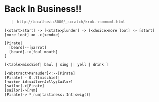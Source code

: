 # Back In Business!!
> `http://localhost:8000/_scratch/kroki-nomnoml.html`

```nomnoml
[<start>start] -> [<state>plunder] -> [<choice>more loot] -> [start]
[more loot] no ->[<end>e]

[Pirate|
  [beard]--[parrot]
  [beard]-:>[foul mouth]
]

[<table>mischief| bawl | sing || yell | drink ]

[<abstract>Marauder]<:--[Pirate]
[Pirate] - 0..7[mischief]
[<actor id=sailor>Jolly;Sailor]
[sailor]->[Pirate]
[sailor]->[rum]
[Pirate]-> *[rum|tastiness: Int|swig()]

```
